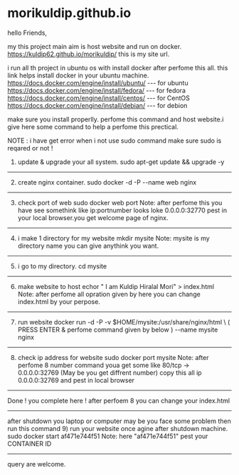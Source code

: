 # morikuldip.github.io
hello Friends,

my this project main aim is host website and run on docker.
https://kuldip62.github.io/morikuldip/
this is my site url.

i run all th project in ubuntu os with install docker after perfome this all.
this link helps install docker in your ubuntu machine.
https://docs.docker.com/engine/install/ubuntu/   --- for ubuntu
https://docs.docker.com/engine/install/fedora/   --- for fedora
https://docs.docker.com/engine/install/centos/   --- for CentOS
https://docs.docker.com/engine/install/debian/   --- for debion

make sure you install properlly.
perfome this command and host website.i give here some command to help a perfome this prectical.

NOTE : i have get error when i not use sudo command make sure sudo is reqared or not !

1) update & upgrade your all system.
sudo apt-get update && upgrade -y
---------------------------------------------------------
2) create nginx container.
sudo docker -d -P --name web nginx 
---------------------------------------------------------
3) check port of web 
sudo docker web port
Note: after perfome this you have see somethink like   ip:portnumber
looks loke 0.0.0.0:32770
pest in your local browser.you get welcome page of nginx.
---------------------------------------------------------
4) i make 1 directory for my website
mkdir mysite
Note: mysite is my directory name you can give anythink you want.
---------------------------------------------------------
5) i go to my directory.
cd mysite
---------------------------------------------------------
6) make website to host 
echor " I am Kuldip Hiralal Mori" > index.html
Note: after perfome all opration given by here you can change index.html by your perpose.

--------------------------------------------------------
7) run website 
docker run -d -P -v $HOME/mysite:/usr/share/nginx/html \ ( PRESS ENTER & perfome command given by below )
--name mysite nginx

--------------------------------------------------------
8) check ip address for website 
sudo docker port mysite
Note: after perfome 8 number command youa get some like 80/tcp -> 0.0.0.0:32769 (May be you get diffrent number)
copy this all ip 0.0.0.0:32769 and pest in local browser 

--------------------------------------------------------

Done ! you complete here ! after perfoem 8 you can change your index.html

--------------------------------------------------------
after shutdown you laptop or computer may be you face some problem then run this command 
9) run your website once agine after shutdown machine.
sudo docker start af471e744f51
Note: here "af471e744f51" pest your CONTAINER ID

--------------------------------------------------------
query are welcome.
